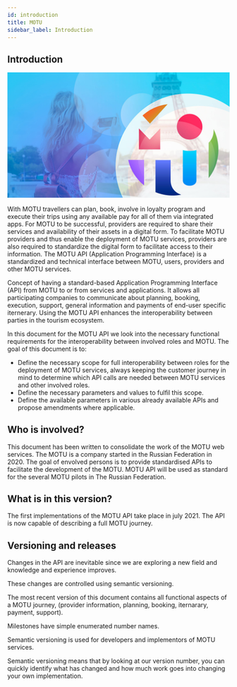 ```yaml
---
id: introduction
title: MOTU
sidebar_label: Introduction
---
```


## Introduction

![MOTU](../../static/img/header.jpg)

With MOTU travellers can plan, book, involve in loyalty program and execute their trips using any available pay for all of them via integrated apps. For MOTU to be successful, providers are required to share their services and availability of their assets in a digital form. To facilitate MOTU providers and thus enable the deployment of MOTU services, providers are also required to standardize the digital form to facilitate access to their information. The MOTU API (Application Programming Interface) is a standardized and technical interface between MOTU, users, providers and other MOTU services.

Concept of having a standard-based Application Programming Interface (API) from MOTU to or from services and applications. It allows all participating companies to communicate about planning, booking, execution, support, general information and payments of end-user specific iternerary. Using the MOTU API enhances the interoperability between parties in the tourism ecosystem.

In this document for the MOTU API we look into the necessary functional requirements for the interoperability between involved roles and MOTU. The goal of this document is to:

- Define the necessary scope for full interoperability between roles for the deployment of MOTU services, always keeping the customer journey in mind to determine which API calls are needed between MOTU services and other involved roles.
- Define the necessary parameters and values to fulfil this scope.
- Define the available parameters in various already available APIs and propose amendments where applicable.

## Who is involved?

This document has been written to consolidate the work of the MOTU web services. The MOTU is a company started in the Russian Federation in 2020. The goal of envolved persons is to provide standardised APIs to facilitate the development of the MOTU. MOTU API will be used as standard for the several MOTU pilots in The Russian Federation.

## What is in this version?

The first implementations of the MOTU API take place in july 2021. The API is now capable of describing a full MOTU journey.

## Versioning and releases

Changes in the API are inevitable since we are exploring a new field and knowledge and experience improves.

These changes are controlled using semantic versioning.

The most recent version of this document contains all functional aspects of a MOTU journey, (provider information, planning, booking, iternarary, payment, support).

Milestones have simple enumerated number names.

Semantic versioning is used for developers and implementors of MOTU services.

Semantic versioning means that by looking at our version number, you can quickly identify what has changed and how much work goes into changing your own implementation.
